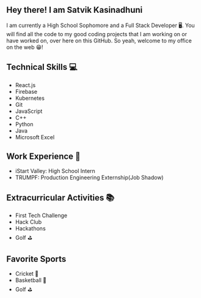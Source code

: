 ## Hey there! I am Satvik Kasinadhuni 
I am currently a High School Sophomore and a Full Stack Developer 🖥️. You will find all the code to my good coding projects that I am working on or have worked on, over here on this GitHub. So yeah, welcome to my office on the web 😁!


## Technical Skills 💻
- React.js 
- Firebase
- Kubernetes 
- Git
- JavaScript 
- C++ 
- Python 
- Java
- Microsoft Excel

## Work Experience 💼
- iStart Valley: High School Intern 
- TRUMPF: Production Engineering Externship(Job Shadow)

## Extracurricular Activities 📚
- First Tech Challenge 
- Hack Club 
- Hackathons 
- Golf ⛳

## Favorite Sports 
- Cricket 🏏
- Basketball 	🏀
- Golf ⛳




<!--
**KasinadhuniProgrammer/KasinadhuniProgrammer** is a ✨ _special_ ✨ repository because its `README.md` (this file) appears on your GitHub profile.
